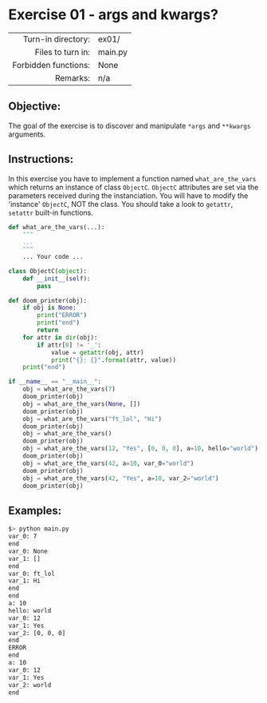 # Exercise 01 - args and kwargs?

|                         |                    |
| -----------------------:| ------------------ |
|   Turn-in directory:    |  ex01/             |
|   Files to turn in:     |  main.py           |
|   Forbidden functions:  |  None              |
|   Remarks:              |  n/a               |

## Objective:
The goal of the exercise is to discover and manipulate `*args` and `**kwargs` arguments.

## Instructions:
In this exercise you have to implement a function named `what_are_the_vars`
which returns an instance of class `ObjectC`.
`ObjectC` attributes are set via the parameters received during the instanciation.
You will have to modify the 'instance' `ObjectC`, NOT the class.
You should take a look to `getattr`, `setattr` built-in functions.

```py
def what_are_the_vars(...):
	"""
	...
	"""
	... Your code ...

class ObjectC(object):
	def __init__(self):
		pass

def doom_printer(obj):
	if obj is None:
		print("ERROR")
		print("end")
		return
	for attr in dir(obj):
		if attr[0] != '_':
			value = getattr(obj, attr)
			print("{}: {}".format(attr, value))
	print("end")

if __name__ == "__main__":
	obj = what_are_the_vars(7)
	doom_printer(obj)
	obj = what_are_the_vars(None, [])
	doom_printer(obj)
	obj = what_are_the_vars("ft_lol", "Hi")
	doom_printer(obj)
	obj = what_are_the_vars()
	doom_printer(obj)
	obj = what_are_the_vars(12, "Yes", [0, 0, 0], a=10, hello="world")
	doom_printer(obj)
	obj = what_are_the_vars(42, a=10, var_0="world")
	doom_printer(obj)
	obj = what_are_the_vars(42, "Yes", a=10, var_2="world")
	doom_printer(obj)
```

## Examples:

```bash
$> python main.py
var_0: 7
end
var_0: None
var_1: []
end
var_0: ft_lol
var_1: Hi
end
end
a: 10
hello: world
var_0: 12
var_1: Yes
var_2: [0, 0, 0]
end
ERROR
end
a: 10
var_0: 12
var_1: Yes
var_2: world
end
```


